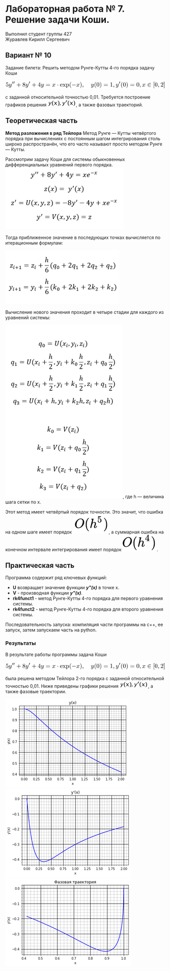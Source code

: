 ﻿# Лабораторная работа № 7. Решение задачи Коши.

Выполнил студент группы 427  
Журавлев Кирилл Сергеевич

## Вариант № 10
Задание билета: Решить методом Рунге-Кутты 4-го порядка задачу Коши

![1.jpg](Formuls/1.jpg)

с заданной относительной точностью 0,01.
Требуется построение графиков решения ![2.jpg](Formuls/2.jpg), а также фазовых траекторий.


## Теоретическая часть
**Метод разложения в ряд Тейлора**
Метод Рунге — Кутты четвёртого порядка при вычислениях с постоянным шагом интегрирования столь широко распространён, что его часто называют просто методом Рунге — Кутты.

Рассмотрим задачу Коши для системы обыкновенных дифференциальных уравнений первого порядка. 
![3.jpg](Formuls/3.jpg)

Тогда приближенное значение в последующих точках вычисляется по итерационным формулам:

![4.jpg](Formuls/4.jpg)

Вычисление нового значения проходит в четыре стадии для каждого из уравнений системы:

![5.jpg](Formuls/5.jpg), 
где h — величина шага сетки по x.

Этот метод имеет четвёртый порядок точности. Это значит, что ошибка на одном шаге имеет порядок ![6.jpg](Formuls/6.jpg), а суммарная ошибка на конечном интервале интегрирования имеет порядок ![7.jpg](Formuls/7.jpg) .
## Практическая часть
Программа содержит ряд ключевых *функций*:
* **U** возвращает значение функции ***y"(x)*** в точке x.
* **V** - производная функции ***y"(x)***.
* **rk4funct1** - метод Рунге-Кутты 4-го порядка для первого уравнения системы.
* **rk4funct2** - метод Рунге-Кутты 4-го порядка для второго уравнения системы.

Последовательность запуска: компиляция части программы на с++, ее запуск, затем запускаем часть на python. 

### Результаты
В результате работы программы задача Коши  

![1.jpg](Formuls/1.jpg)

была решена методом Тейлора 2-го порядка с заданной относительной точностью 0,01. Ниже приведены графики решения ![2.jpg](Formuls/2.jpg), а также фазовые траектории.

![y(x).png](Formuls/y(x).png) ![y'(x).png](Formuls/y'(x).png) ![y'(y).png](Formuls/y'(y).png)
